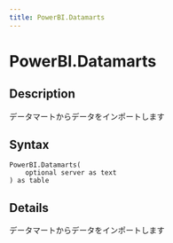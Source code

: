```yaml
---
title: PowerBI.Datamarts
---
```


# PowerBI.Datamarts


## Description

データマートからデータをインポートします


## Syntax

```powerquery
PowerBI.Datamarts(
    optional server as text
) as table
```


## Details

データマートからデータをインポートします


